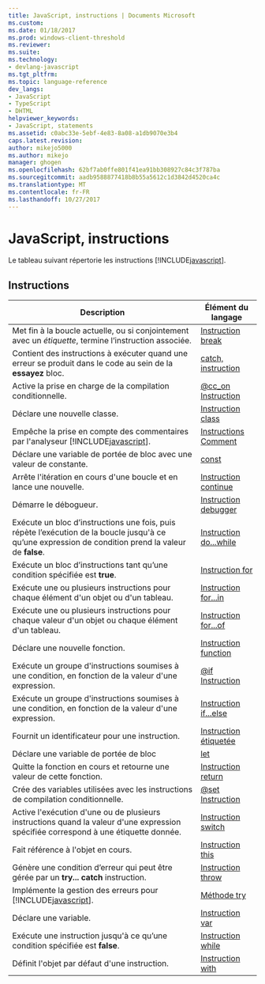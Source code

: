 ```yaml
---
title: JavaScript, instructions | Documents Microsoft
ms.custom: 
ms.date: 01/18/2017
ms.prod: windows-client-threshold
ms.reviewer: 
ms.suite: 
ms.technology:
- devlang-javascript
ms.tgt_pltfrm: 
ms.topic: language-reference
dev_langs:
- JavaScript
- TypeScript
- DHTML
helpviewer_keywords:
- JavaScript, statements
ms.assetid: c0abc33e-5ebf-4e83-8a08-a1db9070e3b4
caps.latest.revision: 
author: mikejo5000
ms.author: mikejo
manager: ghogen
ms.openlocfilehash: 62bf7ab0ffe801f41ea91bb308927c84c3f787ba
ms.sourcegitcommit: aadb9588877418b8b55a5612c1d3842d4520ca4c
ms.translationtype: MT
ms.contentlocale: fr-FR
ms.lasthandoff: 10/27/2017
---
```

# <a name="javascript-statements"></a>JavaScript, instructions
Le tableau suivant répertorie les instructions [!INCLUDE[javascript](../../javascript/includes/javascript-md.md)].  
  
## <a name="statements"></a>Instructions  
  
|Description|Élément du langage|  
|-----------------|----------------------|  
|Met fin à la boucle actuelle, ou si conjointement avec un *étiquette*, termine l’instruction associée.|[Instruction break](../../javascript/reference/break-statement-javascript.md)|  
|Contient des instructions à exécuter quand une erreur se produit dans le code au sein de la **essayez** bloc.|[catch, instruction](../../javascript/reference/try-dot-dot-dot-catch-dot-dot-dot-finally-statement-javascript.md)|  
|Active la prise en charge de la compilation conditionnelle.|[@cc_on Instruction](../../javascript/reference/at-cc-on-statement-javascript.md)|  
|Déclare une nouvelle classe.|[Instruction class](../../javascript/reference/class-statement-javascript.md)|  
|Empêche la prise en compte des commentaires par l'analyseur [!INCLUDE[javascript](../../javascript/includes/javascript-md.md)].|[Instructions Comment](../../javascript/reference/comment-statements-javascript.md)|  
|Déclare une variable de portée de bloc avec une valeur de constante.|[const](../../javascript/reference/const-statement-javascript.md)|  
|Arrête l'itération en cours d'une boucle et en lance une nouvelle.|[Instruction continue](../../javascript/reference/continue-statement-javascript.md)|  
|Démarre le débogueur.|[Instruction debugger](../../javascript/reference/debugger-statement-javascript.md)|  
|Exécute un bloc d’instructions une fois, puis répète l’exécution de la boucle jusqu'à ce qu’une expression de condition prend la valeur de **false**.|[Instruction do...while](../../javascript/reference/do-dot-dot-dot-while-statement-javascript.md)|  
|Exécute un bloc d’instructions tant qu’une condition spécifiée est **true**.|[Instruction for](../../javascript/reference/for-statement-javascript.md)|  
|Exécute une ou plusieurs instructions pour chaque élément d'un objet ou d'un tableau.|[Instruction for...in](../../javascript/reference/for-dot-dot-dot-in-statement-javascript.md)|  
|Exécute une ou plusieurs instructions pour chaque valeur d'un objet ou chaque élément d'un tableau.|[Instruction for...of](../../javascript/reference/for-dot-dot-dot-of-statement-javascript.md)|  
|Déclare une nouvelle fonction.|[Instruction function](../../javascript/reference/function-statement-javascript.md)|  
|Exécute un groupe d'instructions soumises à une condition, en fonction de la valeur d'une expression.|[@if Instruction](../../javascript/reference/at-if-statement-javascript.md)|  
|Exécute un groupe d'instructions soumises à une condition, en fonction de la valeur d'une expression.|[Instruction if...else](../../javascript/reference/if-dot-dot-dot-else-statement-javascript.md)|  
|Fournit un identificateur pour une instruction.|[Instruction étiquetée](../../javascript/reference/labeled-statement-javascript.md)|  
|Déclare une variable de portée de bloc|[let](../../javascript/reference/let-statement-javascript.md)|  
|Quitte la fonction en cours et retourne une valeur de cette fonction.|[Instruction return](../../javascript/reference/return-statement-javascript.md)|  
|Crée des variables utilisées avec les instructions de compilation conditionnelle.|[@set Instruction](../../javascript/reference/at-set-statement-javascript.md)|  
|Active l'exécution d'une ou de plusieurs instructions quand la valeur d'une expression spécifiée correspond à une étiquette donnée.|[Instruction switch](../../javascript/reference/switch-statement-javascript.md)|  
|Fait référence à l'objet en cours.|[Instruction this](../../javascript/reference/this-statement-javascript.md)|  
|Génère une condition d’erreur qui peut être gérée par un **try... catch** instruction.|[Instruction throw](../../javascript/reference/throw-statement-javascript.md)|  
|Implémente la gestion des erreurs pour [!INCLUDE[javascript](../../javascript/includes/javascript-md.md)].|[Méthode try](../../javascript/reference/try-dot-dot-dot-catch-dot-dot-dot-finally-statement-javascript.md)|  
|Déclare une variable.|[Instruction var](../../javascript/reference/var-statement-javascript.md)|  
|Exécute une instruction jusqu'à ce qu’une condition spécifiée est **false**.|[Instruction while](../../javascript/reference/while-statement-javascript.md)|  
|Définit l'objet par défaut d'une instruction.|[Instruction with](../../javascript/reference/with-statement-javascript.md)|